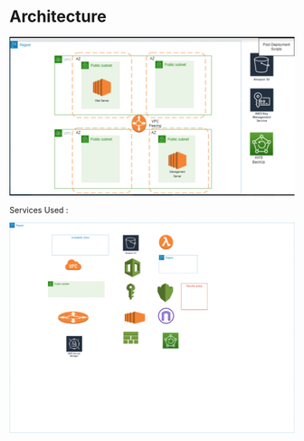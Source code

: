 # Architecture

 ![alt_text](https://github.com/techgrounds/cloud-6-repo-rupaliBC/blob/main/00_includes/archi.PNG)


Services Used :

![alt_text](https://github.com/techgrounds/cloud-6-repo-rupaliBC/blob/main/00_includes/archi2.PNG)
